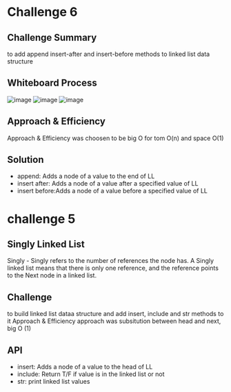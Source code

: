 # Challenge 6

## Challenge Summary
to add  append insert-after and insert-before methods to linked list data structure

## Whiteboard Process
![image](..../data-structures/linked_list/assets/linked_list-append.png)
![image](..../data-structures/linked_list/assets/linked_list-insert-before.png)
![image](..../data-structures/linked_list/assets/linked_list-insert-after.png)

## Approach & Efficiency
Approach & Efficiency was choosen to be  big O for tom O(n) and space O(1)
## Solution
- append: Adds a node of a value to the end of LL
- insert after: Adds a node of a value after a specified value of LL
- insert before:Adds a node of a value before a specified value of LL



# challenge 5

## Singly Linked List

Singly - Singly refers to the number of references the node has. A Singly linked list means that there is only one reference, and the reference points to the Next node in a linked list.

## Challenge

to build linked list dataa structure and add insert, include and str methods to it
Approach & Efficiency
approach was subsitution between head and next, big O (1)

## API
- insert: Adds a node of a value to the head of LL
- include: Return T/F if value is in the linked list or not 
- str: print linked list values



